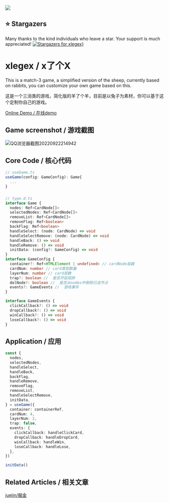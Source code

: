 <img src="https://cdn.staticaly.com/gh/chenxch/pic-image@master/20220929/image-31.5wzs9gnp33k.webp" />


## ⭐ Stargazers

Many thanks to the kind individuals who leave a star.
Your support is much appreciated!
[![Stargazers for xlegex}](https://reporoster.com/stars/chenxch/xlegex)](https://github.com/chenxch/xlegex/stargazers)


# xlegex / x了个X

This is a match-3 game, a simplified version of the sheep, currently based on rabbits, you can customize your own game based on this.

这是一个三消类的游戏，简化版的羊了个羊，目前是以兔子为素材，你可以基于这个定制你自己的游戏。



[Online Demo / 在线demo](https://xiuyuansun0212.github.io/xlegex/)

## Game screenshot / 游戏截图
![QQ浏览器截图20220922214942](https://cdn.staticaly.com/gh/chenxch/pic-image@master/20220929/tutu.4jhzwxilnfs0.gif)


## Core Code / 核心代码
```ts
// useGame.ts
useGame(config: GameConfig): Game{
  ...
}
```

### 
```ts
// type.d.ts
interface Game {
  nodes: Ref<CardNode[]>
  selectedNodes: Ref<CardNode[]>
  removeList: Ref<CardNode[]>
  removeFlag: Ref<boolean>
  backFlag: Ref<boolean>
  handleSelect: (node: CardNode) => void
  handleSelectRemove: (node: CardNode) => void
  handleBack: () => void
  handleRemove: () => void
  initData: (config?: GameConfig) => void
}
interface GameConfig {
  container?: Ref<HTMLElement | undefined> // cardNode容器
  cardNum: number // card类型数量
  layerNum: number // card层数
  trap?: boolean //  是否开启陷阱
  delNode?: boolean //  是否从nodes中剔除已选节点
  events?: GameEvents //  游戏事件
}

interface GameEvents {
  clickCallback?: () => void
  dropCallback?: () => void
  winCallback?: () => void
  loseCallback?: () => void
}
```

## Application / 应用
```ts
const {
  nodes,
  selectedNodes,
  handleSelect,
  handleBack,
  backFlag,
  handleRemove,
  removeFlag,
  removeList,
  handleSelectRemove,
  initData,
} = useGame({
  container: containerRef,
  cardNum: 4,
  layerNum: 2,
  trap: false,
  events: {
    clickCallback: handleClickCard,
    dropCallback: handleDropCard,
    winCallback: handleWin,
    loseCallback: handleLose,
  },
})

initData()
```

## Related Articles / 相关文章
[juejin/掘金](https://juejin.cn/post/7147245442172977189)

